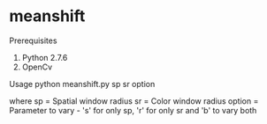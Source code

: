 # meanshift

Prerequisites
1. Python 2.7.6
2. OpenCv

Usage 
python meanshift.py sp sr option

where 
  sp = Spatial window radius
  sr = Color window radius
  option = Parameter to vary - 's' for only sp, 'r' for only sr and 'b' to vary both
